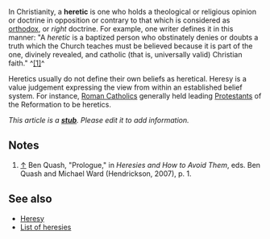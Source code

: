 In Christianity, a **heretic** is one who holds a theological or
religious opinion or doctrine in opposition or contrary to that
which is considered as [orthodox](Orthodox "Orthodox"), or *right*
doctrine. For example, one writer defines it in this manner: "A
*heretic* is a baptized person who obstinately denies or doubts a
truth which the Church teaches must be believed because it is part
of the one, divinely revealed, and catholic (that is, universally
valid) Christian faith." ^[[1]](#note-0)^

Heretics usually do not define their own beliefs as heretical.
Heresy is a value judgement expressing the view from within an
established belief system. For instance,
[Roman Catholics](Roman_Catholic "Roman Catholic") generally held
leading [Protestants](Protestant "Protestant") of the Reformation
to be heretics.

*This article is a **[stub](http://www.theopedia.com/Category:Theopedia_stubs "Category:Theopedia stubs")**. Please edit it to add information.*
## Notes

1.  [↑](#ref-0) Ben Quash, "Prologue," in
    *Heresies and How to Avoid Them*, eds. Ben Quash and Michael Ward
    (Hendrickson, 2007), p. 1.

## See also

-   [Heresy](Heresy "Heresy")
-   [List of heresies](http://www.theopedia.com/Category:Heresies "Category:Heresies")



